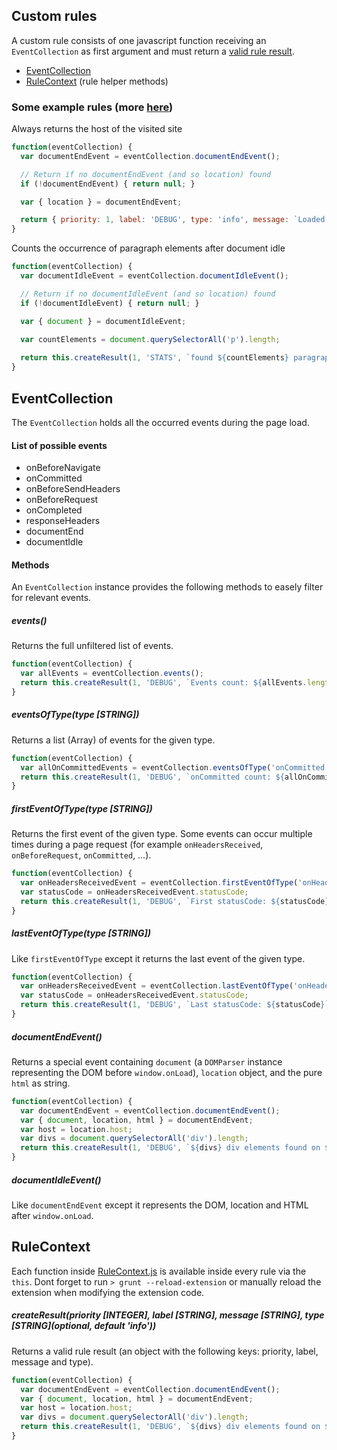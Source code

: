 ## Custom rules

A custom rule consists of one javascript function receiving an `EventCollection` as first argument and must return a [valid rule result](#rulecontext).

- [EventCollection](#eventcollection)
- [RuleContext](#rulecontext) (rule helper methods)


### Some example rules (more [here](/sample-rules))

Always returns the host of the visited site

```javascript
function(eventCollection) {
  var documentEndEvent = eventCollection.documentEndEvent();

  // Return if no documentEndEvent (and so location) found
  if (!documentEndEvent) { return null; }

  var { location } = documentEndEvent;

  return { priority: 1, label: 'DEBUG', type: 'info', message: `Loaded ${location.href}` };
}
```

Counts the occurrence of paragraph elements after document idle

```javascript
function(eventCollection) {
  var documentIdleEvent = eventCollection.documentIdleEvent();

  // Return if no documentIdleEvent (and so location) found
  if (!documentIdleEvent) { return null; }

  var { document } = documentIdleEvent;
  
  var countElements = document.querySelectorAll('p').length;

  return this.createResult(1, 'STATS', `found ${countElements} paragraph elements`);
}
```

## EventCollection

The `EventCollection` holds all the occurred events during the page load.

#### List of possible events

- onBeforeNavigate
- onCommitted
- onBeforeSendHeaders
- onBeforeRequest
- onCompleted
- responseHeaders
- documentEnd
- documentIdle

#### Methods

An `EventCollection` instance provides the following methods to easely filter for relevant events.

##### events()

Returns the full unfiltered list of events.

```javascript
function(eventCollection) {
  var allEvents = eventCollection.events();
  return this.createResult(1, 'DEBUG', `Events count: ${allEvents.length}`);
}
```

##### eventsOfType(type [STRING])

Returns a list (Array) of events for the given type.

```javascript
function(eventCollection) {
  var allOnCommittedEvents = eventCollection.eventsOfType('onCommitted');
  return this.createResult(1, 'DEBUG', `onCommitted count: ${allOnCommittedEvents.length}`);
}
```

##### firstEventOfType(type [STRING])

Returns the first event of the given type.
Some events can occur multiple times during a page request (for example `onHeadersReceived`, `onBeforeRequest`, `onCommitted`, …).

```javascript
function(eventCollection) {
  var onHeadersReceivedEvent = eventCollection.firstEventOfType('onHeadersReceived');
  var statusCode = onHeadersReceivedEvent.statusCode;
  return this.createResult(1, 'DEBUG', `First statusCode: ${statusCode}`);
}
```

##### lastEventOfType(type [STRING])

Like `firstEventOfType` except it returns the last event of the given type.

```javascript
function(eventCollection) {
  var onHeadersReceivedEvent = eventCollection.lastEventOfType('onHeadersReceived');
  var statusCode = onHeadersReceivedEvent.statusCode;
  return this.createResult(1, 'DEBUG', `Last statusCode: ${statusCode}`);
}
```

##### documentEndEvent()

Returns a special event containing `document` (a `DOMParser` instance representing the DOM before `window.onLoad`), `location` object, and the pure `html` as string. 

```javascript
function(eventCollection) {
  var documentEndEvent = eventCollection.documentEndEvent();
  var { document, location, html } = documentEndEvent;
  var host = location.host;
  var divs = document.querySelectorAll('div').length;
  return this.createResult(1, 'DEBUG', `${divs} div elements found on ${location.host}`);
}
```

##### documentIdleEvent()

Like `documentEndEvent` except it represents the DOM, location and HTML after `window.onLoad`.


## RuleContext

Each function inside [RuleContext.js](/src/javascripts/utils/RuleContext.js) is available inside every rule via the `this`.
Dont forget to run `> grunt --reload-extension` or manually reload the extension when modifying the extension code.

##### createResult(priority [INTEGER], label [STRING], message [STRING], type [STRING](optional, default 'info'))

Returns a valid rule result (an object with the following keys: priority, label, message and type).

```javascript
function(eventCollection) {
  var documentEndEvent = eventCollection.documentEndEvent();
  var { document, location, html } = documentEndEvent;
  var host = location.host;
  var divs = document.querySelectorAll('div').length;
  return this.createResult(1, 'DEBUG', `${divs} div elements found on ${location.host}`);
}
```
